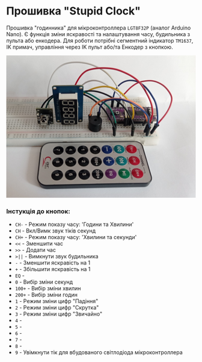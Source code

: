 # Прошивка "Stupid Clock"

Прошивка "годинника" для мікроконтроллера `LGT8F32P` (аналог Arduino Nano). 
Є функція зміни яскравості та налаштування часу, будильника з пульта або енкодера. 
Для роботи потрібні сегментний індикатор `TM1637`, IK примач, управління через IK пульт або/та Енкодер з кнопкою.

![Пристрій на стенді](Photo.jpg)

### Інстукція до кнопок:
- `CH-` - Режим показу часу: 'Години та Хвилини'
- `CH` - Вкл/Вимк звук тіків секунд
- `CH+` - Режим показу часу: 'Хвилини та секунди'
- `<<` - Зменшити час
- `>>` - Додати час
- `>||` - Вимкнути звук будильника
- `-` - Зменшити яскравість на 1
- `+` - Збільшити яскравість на 1
- `EQ` - 
- `0` - Вибір зміни секунд
- `100+` - Вибір зміни хвилин
- `200+` - Вибір зміни годин
- `1` - Режим зміни цифр "Падіння"
- `2` - Режим зміни цифр "Скрутка"
- `3` - Режим зміни цифр "Звичайно"
- `4` - 
- `5` - 
- `6` - 
- `7` - 
- `8` - 
- `9` - Увімкнути тік для вбудованого світлодіода мікроконтроллера
